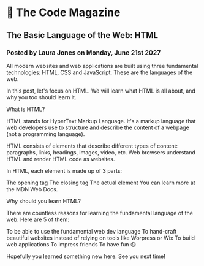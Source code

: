 # 📘 The Code Magazine

## The Basic Language of the Web: HTML

### Posted by Laura Jones on Monday, June 21st 2027

All modern websites and web applications are built using three fundamental technologies: HTML, CSS and JavaScript. These are the languages of the web.

In this post, let's focus on HTML. We will learn what HTML is all about, and why you too should learn it.

What is HTML?

HTML stands for HyperText Markup Language. It's a markup language that web developers use to structure and describe the content of a webpage (not a programming language).

HTML consists of elements that describe different types of content: paragraphs, links, headings, images, video, etc. Web browsers understand HTML and render HTML code as websites.

In HTML, each element is made up of 3 parts:

The opening tag
The closing tag
The actual element
You can learn more at the MDN Web Docs.

Why should you learn HTML?

There are countless reasons for learning the fundamental language of the web. Here are 5 of them:

To be able to use the fundamental web dev language
To hand-craft beautiful websites instead of relying on tools like Worpress or Wix
To build web applications
To impress friends
To have fun 😃

Hopefully you learned something new here. See you next time!
